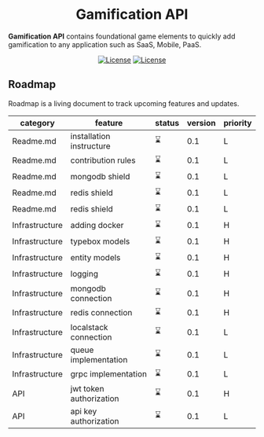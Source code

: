 <!-- markdownlint-disable-next-line -->
<h1 align="center">Gamification API</h1>

**Gamification API** contains foundational game elements to quickly add gamification to any application such as SaaS, Mobile, PaaS.

<div align="center">

[![License](https://img.shields.io/badge/License-Apache_2.0-blue.svg)](https://opensource.org/licenses/Apache-2.0)
[![License](https://img.shields.io/badge/nodeJs->=14.21-brightgreen.svg)](https://nodejs.org)

</div>

## Roadmap

Roadmap is a living document to track upcoming features and updates.

| category | feature | status | version | priority |
|----------|---------|--------|---------|----------|
| Readme.md | installation instructure | ⌛️ | 0.1 | L |
| Readme.md | contribution rules | ⌛️ | 0.1 | L |
| Readme.md | mongodb shield | ⌛️ | 0.1 | L |
| Readme.md | redis shield | ⌛️ | 0.1 | L |
| Readme.md | redis shield | ⌛️ | 0.1 | L |
| Infrastructure | adding docker | ⌛️ | 0.1 | H |
| Infrastructure | typebox models | ⌛️ | 0.1 | H |
| Infrastructure | entity models | ⌛️ | 0.1 | H |
| Infrastructure | logging | ⌛️ | 0.1 | H |
| Infrastructure | mongodb connection | ⌛️ | 0.1 | H |
| Infrastructure | redis connection | ⌛️ | 0.1 | H |
| Infrastructure | localstack connection | ⌛️ | 0.1 | L |
| Infrastructure | queue implementation | ⌛️ | 0.1 | L |
| Infrastructure | grpc implementation | ⌛️ | 0.1 | L |
| API | jwt token authorization | ⌛️ | 0.1 | H |
| API | api key authorization | ⌛️ | 0.1 | L |
